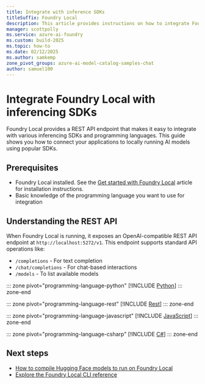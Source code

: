 ```yaml
---
title: Integrate with inference SDKs
titleSuffix: Foundry Local
description: This article provides instructions on how to integrate Foundry Local with common Inferencing SDKs.
manager: scottpolly
ms.service: azure-ai-foundry
ms.custom: build-2025
ms.topic: how-to
ms.date: 02/12/2025
ms.author: samkemp
zone_pivot_groups: azure-ai-model-catalog-samples-chat
author: samuel100
---
```


# Integrate Foundry Local with inferencing SDKs

Foundry Local provides a REST API endpoint that makes it easy to integrate with various inferencing SDKs and programming languages. This guide shows you how to connect your applications to locally running AI models using popular SDKs.

## Prerequisites

- Foundry Local installed. See the [Get started with Foundry Local](../get-started.md) article for installation instructions.
- Basic knowledge of the programming language you want to use for integration

## Understanding the REST API

When Foundry Local is running, it exposes an OpenAI-compatible REST API endpoint at `http://localhost:5272/v1`. This endpoint supports standard API operations like:

- `/completions` - For text completion
- `/chat/completions` - For chat-based interactions
- `/models` - To list available models

::: zone pivot="programming-language-python"
[!INCLUDE [Python](../includes/integrate-examples/python.md)]
::: zone-end

::: zone pivot="programming-language-rest"
[!INCLUDE [Rest](../includes/integrate-examples/rest.md)]
::: zone-end

::: zone pivot="programming-language-javascript"
[!INCLUDE [JavaScript](../includes/integrate-examples/javascript.md)]
::: zone-end

::: zone pivot="programming-language-csharp"
[!INCLUDE [C#](../includes/integrate-examples/csharp.md)]
::: zone-end


## Next steps

- [How to compile Hugging Face models to run on Foundry Local](how-to-compile-huggingface-models.md)
- [Explore the Foundry Local CLI reference](../reference/reference-cli.md)
